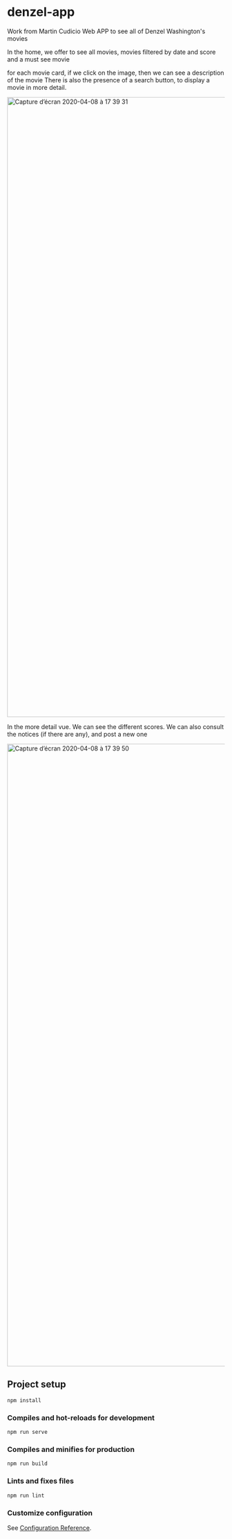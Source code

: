 # denzel-app

Work from Martin Cudicio
Web APP to see all of Denzel Washington's movies

In the home, we offer to see all movies, movies filtered by date and score and a must see movie

for each movie card, if we click on the image, then we can see a description of the movie
There is also the presence of a search button, to display a movie in more detail.

<img width="1434" alt="Capture d’écran 2020-04-08 à 17 39 31" src="https://user-images.githubusercontent.com/52409311/78804048-fedf8f80-79bf-11ea-83bf-92e006672edf.png">

In the more detail vue. We can see the different scores. We can also consult the notices (if there are any), and post a new one

<img width="1440" alt="Capture d’écran 2020-04-08 à 17 39 50" src="https://user-images.githubusercontent.com/52409311/78804208-26cef300-79c0-11ea-940b-b7c7bb4101c3.png">


## Project setup
```
npm install
```

### Compiles and hot-reloads for development
```
npm run serve
```

### Compiles and minifies for production
```
npm run build
```

### Lints and fixes files
```
npm run lint
```

### Customize configuration
See [Configuration Reference](https://cli.vuejs.org/config/).
